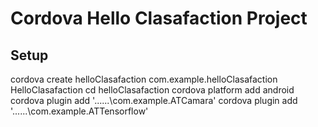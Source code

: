 # Cordova Hello Clasafaction Project
## Setup
cordova create helloClasafaction com.example.helloClasafaction HelloClasafaction
cd helloClasafaction
cordova platform add android
cordova plugin add '..\..\..\com.example.ATCamara'
cordova plugin add '..\..\..\com.example.ATTensorflow'
